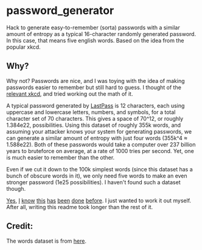 # password_generator
Hack to generate easy-to-remember (sorta) passwords with a similar amount of entropy as a typical 16-character randomly generated password. In this case, that means five english words. Based on the idea from the popular xkcd.

## Why?

Why not? Passwords are nice, and I was toying with the idea of making passwords easier to remember but still hard to guess. I thought of the [relevant xkcd](https://xkcd.com/936/), and tried working out the math of it.  

A typical password generated by [LastPass](https://lastpass.com/generatepassword.php) is 12 characters, each using uppercase and lowercase letters, numbers, and symbols, for a total character set of 70 characters. This gives a space of 70^12, or roughly 1.384e22, possibilities. Using this dataset of roughly 355k words, and assuming your attacker knows your system for generating passwords, we can generate a similar amount of entropy with just four words (355k^4 ≈ 1.588e22). Both of these passwords would take a computer over 237 billion years to bruteforce on average, at a rate of 1000 tries per second. Yet, one is much easier to remember than the other.

Even if we cut it down to the 100k simplest words (since this dataset has a bunch of obscure words in it), we only need five words to make an even stronger password (1e25 possibilities). I haven't found such a dataset though.  

[Yes,](http://preshing.com/20110811/xkcd-password-generator/) [I](https://xkpasswd.net/s/) [know](http://correcthorsebatterystaple.net/) [this](https://github.com/redacted/XKCD-password-generator) [has](https://github.com/thialfihar/xkcd-password-generator) [been](https://scratch.mit.edu/projects/51568584/) [done](http://password.optionfactory.net/) [before](https://www.google.com/search?q=xkcd+password+generator). I just wanted to work it out myself. After all, writing this readme took longer than the rest of it.

## Credit:

The words dataset is from [here](https://github.com/dwyl/english-words).  
